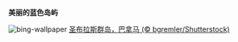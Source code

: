 
**美丽的蓝色岛屿**

![bing-wallpaper](https://www.bing.com/th?id=OHR.SanBlasIslands_ZH-CN6320572106_1920x1080.jpg)
[圣布拉斯群岛，巴拿马 (© bgremler/Shutterstock)](https://www.bing.com/search?q=%E5%9C%A3%E5%B8%83%E6%8B%89%E6%96%AF%E7%BE%A4%E5%B2%9B&amp;form=hpcapt&amp;mkt=zh-cn)
  